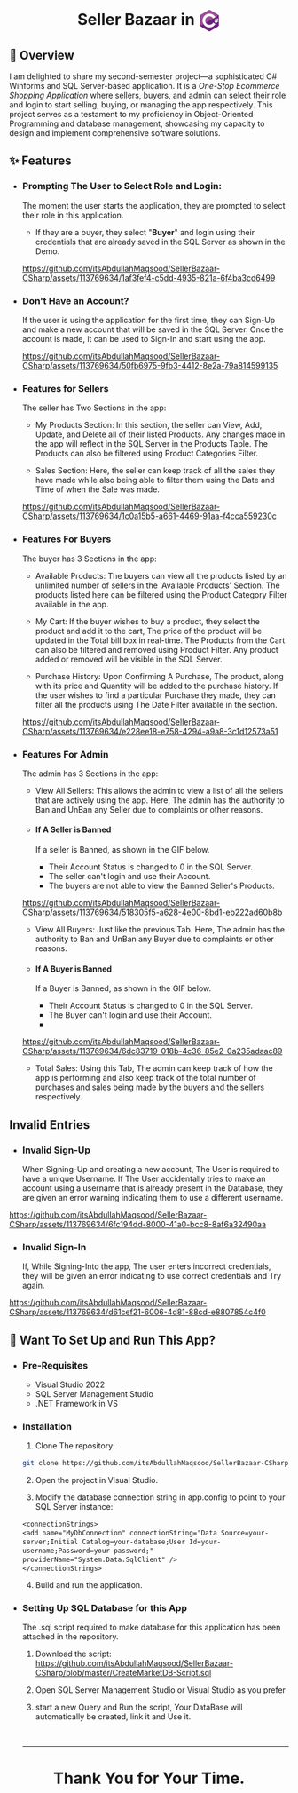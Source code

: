 <h1 align="center"> Seller Bazaar in <img align="center" src="https://raw.githubusercontent.com/devicons/devicon/master/icons/csharp/csharp-original.svg" alt="csharp" width="40" height="40"/> </h1>

## 🎢 Overview

I am delighted to share my second-semester project—a sophisticated C# Winforms and SQL Server-based application. It is a *One-Stop Ecommerce Shopping Application* where sellers, buyers, and admin can select their role and login to start selling, buying, or managing the app respectively. This project serves as a testament to my proficiency in Object-Oriented Programming and database management, showcasing my capacity to design and implement comprehensive software solutions.

## ✨ Features

- ### Prompting The User to Select Role and Login:

  The moment the user starts the application, they are prompted to select their role in this application.
  
  - If they are a buyer, they select "**Buyer**" and login using their credentials that are already saved in the SQL Server as shown in the Demo.
  

  https://github.com/itsAbdullahMaqsood/SellerBazaar-CSharp/assets/113769634/1af3fef4-c5dd-4935-821a-6f4ba3cd6499

- ### Don't Have an Account?

  If the user is using the application for the first time, they can Sign-Up and make a new account that will be saved in the SQL Server. Once the account is made, it can be used to Sign-In and start using the app.
  
  https://github.com/itsAbdullahMaqsood/SellerBazaar-CSharp/assets/113769634/50fb6975-9fb3-4412-8e2a-79a814599135

- ### Features for Sellers

  The seller has Two Sections in the app:
  
  - My Products Section: In this section, the seller can View, Add, Update, and Delete all of their listed Products. Any changes made in the app will reflect in the SQL Server in the Products Table. The Products can also be filtered using Product Categories Filter.
  
  - Sales Section: Here, the seller can keep track of all the sales they have made while also being able to filter them using the Date and Time of when the Sale was made.

  https://github.com/itsAbdullahMaqsood/SellerBazaar-CSharp/assets/113769634/1c0a15b5-a661-4469-91aa-f4cca559230c

- ### Features For Buyers

  The buyer has 3 Sections in the app:

  - Available Products: The buyers can view all the products listed by an unlimited number of sellers in the 'Available Products' Section. The products listed here can be filtered using the Product Category Filter available in the app.
    
  - My Cart: If the buyer wishes to buy a product, they select the product and add it to the cart, The price of the product will be updated in the Total bill box in real-time. The Products from the Cart can also be filtered and removed using Product Filter. Any product added or removed will be visible in the SQL Server.
 
  - Purchase History: Upon Confirming A Purchase, The product, along with its price and Quantity will be added to the purchase history. If the user wishes to find a particular Purchase they made, they can filter all the products using The Date Filter available in the section.

  https://github.com/itsAbdullahMaqsood/SellerBazaar-CSharp/assets/113769634/e228ee18-e758-4294-a9a8-3c1d12573a51

- ### Features For Admin

    The admin has 3 Sections in the app:

    - View All Sellers: This allows the admin to view a list of all the sellers that are actively using the app. Here, The admin has the authority to Ban and UnBan any Seller due to complaints or other reasons.

    - #### If A Seller is Banned

         If a seller is Banned, as shown in the GIF below.
         - Their Account Status is changed to 0 in the SQL Server.
         - The seller can't login and use their Account.
         - The buyers are not able to view the Banned Seller's Products.

  https://github.com/itsAbdullahMaqsood/SellerBazaar-CSharp/assets/113769634/518305f5-a628-4e00-8bd1-eb222ad60b8b

    - View All Buyers: Just like the previous Tab. Here, The admin has the authority to Ban and UnBan any Buyer due to complaints or other reasons.
    
    - #### If A Buyer is Banned

         If a Buyer is Banned, as shown in the GIF below.
         - Their Account Status is changed to 0 in the SQL Server.
         - The Buyer can't login and use their Account.
         - 
  https://github.com/itsAbdullahMaqsood/SellerBazaar-CSharp/assets/113769634/6dc83719-018b-4c36-85e2-0a235adaac89

    - Total Sales: Using this Tab, The admin can keep track of how the app is performing and also keep track of the total number of purchases and sales being made by the buyers and the sellers respectively.

## Invalid Entries

- ### Invalid Sign-Up

    When Signing-Up and creating a new account, The User is required to have a unique Username. If The User accidentally tries to make an account using a username that is already present in the Database, they are given an error warning indicating them to use a different username.

https://github.com/itsAbdullahMaqsood/SellerBazaar-CSharp/assets/113769634/6fc194dd-8000-41a0-bcc8-8af6a32490aa

- ### Invalid Sign-In

    If, While Signing-Into the app, The user enters incorrect credentials, they will be given an error indicating to use correct credentials and Try again.

https://github.com/itsAbdullahMaqsood/SellerBazaar-CSharp/assets/113769634/d61cef21-6006-4d81-88cd-e8807854c4f0


## 🚀 Want To Set Up and Run This App?

- ### Pre-Requisites

  - Visual Studio 2022
  - SQL Server Management Studio
  - .NET Framework in VS

- ### Installation

  1. Clone The repository:
  ``` bash
  git clone https://github.com/itsAbdullahMaqsood/SellerBazaar-CSharp.git
  ```

  2. Open the project in Visual Studio.

  3. Modify the database connection string in app.config to point to your SQL Server instance:
  ```
  <connectionStrings>
  <add name="MyDbConnection" connectionString="Data Source=your-server;Initial Catalog=your-database;User Id=your-       
  username;Password=your-password;" providerName="System.Data.SqlClient" />
  </connectionStrings>
  ```

  4. Build and run the application.

 - ### Setting Up SQL Database for this App

    The .sql script required to make database for this application has been attached in the repository.

    1. Download the script: https://github.com/itsAbdullahMaqsood/SellerBazaar-CSharp/blob/master/CreateMarketDB-Script.sql

    2. Open SQL Server Management Studio or Visual Studio as you prefer
   
    3.  start a new Query and Run the script, Your DataBase will automatically be created, link it and Use it.

   <br><hr>
  <h1 align="center">Thank You for Your Time.</h1> 

